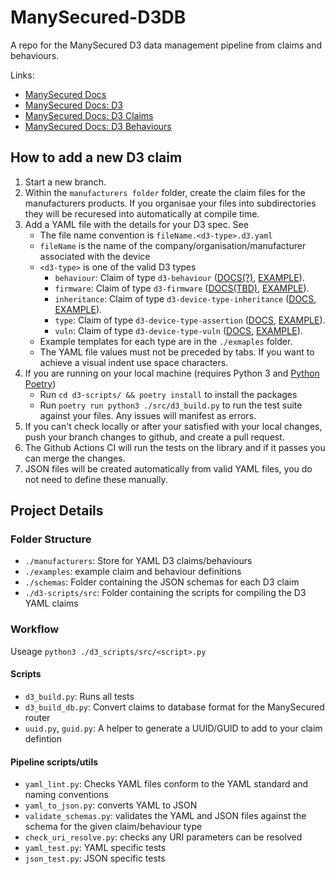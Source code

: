 # ManySecured-D3DB

A repo for the ManySecured D3 data management pipeline from claims and behaviours.

Links:
- [ManySecured Docs](https://specs.manysecured.net/)
- [ManySecured Docs: D3](https://specs.manysecured.net/d3)
- [ManySecured Docs: D3 Claims](https://specs.manysecured.net/d3/D3%20claims)
- [ManySecured Docs: D3 Behaviours](https://specs.manysecured.net/d3/D3%20behaviourss)

## How to add a new D3 claim

1. Start a new branch.
2. Within the `manufacturers folder` folder, create the claim files for the manufacturers products. If you organisae your files into subdirectories they will be recuresed into automatically at compile time.
3. Add a YAML file with the details for your D3 spec. See
    - The file name convention is `fileName.<d3-type>.d3.yaml`
    - `fileName` is the name of the company/organisation/manufacturer associated with the device
    - `<d3-type>` is one of the valid D3 types
        - `behaviour`: Claim of type `d3-behaviour` ([DOCS(?)](https://specs.manysecured.net/d3/D3%20claims/#assert-device-type-static-behaviour), [EXAMPLE]()).
        - `firmware`: Claim of type `d3-firmware` ([DOCS(TBD)](https://specs.manysecured.net/d3), [EXAMPLE]()).
        - `inheritance`: Claim of type `d3-device-type-inheritance` ([DOCS](https://specs.manysecured.net/d3/D3%20claims/#assert-device-type-inheritance), [EXAMPLE]()).
        - `type`: Claim of type `d3-device-type-assertion` ([DOCS](https://specs.manysecured.net/d3/D3%20claims/#assert-device-type), [EXAMPLE]()).
        - `vuln`: Claim of type `d3-device-type-vuln` ([DOCS](https://specs.manysecured.net/d3/D3%20claims/#assert-device-type-vulnerability), [EXAMPLE]()).
    - Example templates for each type are in the `./exmaples` folder.
    - The YAML file values must not be preceded by tabs. If you want to achieve a visual indent use space characters.
4. If you are running on your local machine (requires Python 3 and [Python Poetry](https://python-poetry.org/))
    - Run `cd d3-scripts/ && poetry install` to install the packages
    - Run `poetry run python3 ./src/d3_build.py` to run the test suite against your files. Any issues will manifest as errors.
5. If you can't check locally or after your satisfied with your local changes, push your branch changes to github, and create a pull request.
6. The Github Actions CI will run the tests on the library and if it passes you can merge the changes.
7. JSON files will be created automatically from valid YAML files, you do not need to define these manually.

## Project Details

### Folder Structure
- `./manufacturers`: Store for YAML D3 claims/behaviours
- `./examples`: example claim and behaviour definitions
- `./schemas`: Folder containing the JSON schemas for each D3 claim
- `./d3-scripts/src`: Folder containing the scripts for compiling the D3 YAML claims

### Workflow
Useage `python3 ./d3_scripts/src/<script>.py`

#### Scripts
- `d3_build.py`: Runs all tests
- `d3_build_db.py`: Convert claims to database format for the ManySecured router
- `uuid.py`, `guid.py`: A helper to generate a UUID/GUID to add to your claim defintion

#### Pipeline scripts/utils
- `yaml_lint.py`: Checks YAML files conform to the YAML standard and naming conventions
- `yaml_to_json.py`: converts YAML to JSON
- `validate_schemas.py`: validates the YAML and JSON files against the schema for the given claim/behaviour type
- `check_uri_resolve.py`: checks any URI parameters can be resolved
- `yaml_test.py`: YAML specific tests
- `json_test.py`: JSON specific tests
